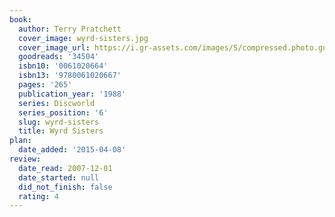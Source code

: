 ```yaml
---
book:
  author: Terry Pratchett
  cover_image: wyrd-sisters.jpg
  cover_image_url: https://i.gr-assets.com/images/S/compressed.photo.goodreads.com/books/1275974472l/34504._SX98_.jpg
  goodreads: '34504'
  isbn10: '0061020664'
  isbn13: '9780061020667'
  pages: '265'
  publication_year: '1988'
  series: Discworld
  series_position: '6'
  slug: wyrd-sisters
  title: Wyrd Sisters
plan:
  date_added: '2015-04-08'
review:
  date_read: 2007-12-01
  date_started: null
  did_not_finish: false
  rating: 4
---
```

